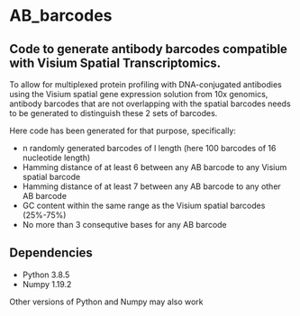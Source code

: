 # AB_barcodes
## Code to generate antibody barcodes compatible with Visium Spatial Transcriptomics.

To allow for multiplexed protein profiling with DNA-conjugated antibodies using the Visium spatial gene expression solution from 10x genomics, antibody barcodes that are not overlapping with the spatial barcodes needs to be generated to distinguish these 2 sets of barcodes.

Here code has been generated for that purpose, specifically:
* n randomly generated barcodes of l length (here 100 barcodes of 16 nucleotide length)
* Hamming distance of at least 6 between any AB barcode to any Visium spatial barcode
* Hamming distance of at least 7 between any AB barcode to any other AB barcode
* GC content within the same range as the Visium spatial barcodes (25%-75%)
* No more than 3 consequtive bases for any AB barcode

## Dependencies
* Python 3.8.5
* Numpy 1.19.2

Other versions of Python and Numpy may also work

